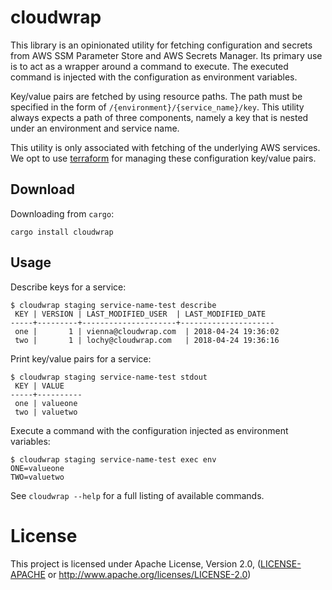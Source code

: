 # cloudwrap

This library is an opinionated utility for fetching configuration and secrets from
AWS SSM Parameter Store and AWS Secrets Manager. Its primary use is to act as a wrapper
around a command to execute. The executed command is injected with the configuration as
environment variables.

Key/value pairs are fetched by using resource paths. The path must be specified in the form of
`/{environment}/{service_name}/key`. This utility always expects a path of three components,
namely a key that is nested under an environment and service name.

This utility is only associated with fetching of the underlying AWS services. We opt to use
[terraform](https://www.terraform.io/) for managing these configuration key/value pairs.

## Download

Downloading from `cargo`:

```
cargo install cloudwrap
```

## Usage

Describe keys for a service:

```
$ cloudwrap staging service-name-test describe
 KEY | VERSION | LAST_MODIFIED_USER  | LAST_MODIFIED_DATE
-----+---------+---------------------+---------------------
 one |       1 | vienna@cloudwrap.com  | 2018-04-24 19:36:02
 two |       1 | lochy@cloudwrap.com   | 2018-04-24 19:36:16
```

Print key/value pairs for a service:

```
$ cloudwrap staging service-name-test stdout
 KEY | VALUE
-----+----------
 one | valueone
 two | valuetwo

```

Execute a command with the configuration injected as environment variables:

```
$ cloudwrap staging service-name-test exec env
ONE=valueone
TWO=valuetwo
```

See `cloudwrap --help` for a full listing of available commands.

# License

This project is licensed under Apache License, Version 2.0, ([LICENSE-APACHE](LICENSE-APACHE) or
   http://www.apache.org/licenses/LICENSE-2.0)
